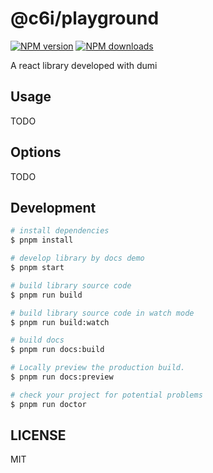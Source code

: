 # @c6i/playground

[![NPM version](https://img.shields.io/npm/v/@c6i/playground.svg?style=flat)](https://npmjs.org/package/@c6i/playground)
[![NPM downloads](http://img.shields.io/npm/dm/@c6i/playground.svg?style=flat)](https://npmjs.org/package/@c6i/playground)

A react library developed with dumi

## Usage

TODO

## Options

TODO

## Development

```bash
# install dependencies
$ pnpm install

# develop library by docs demo
$ pnpm start

# build library source code
$ pnpm run build

# build library source code in watch mode
$ pnpm run build:watch

# build docs
$ pnpm run docs:build

# Locally preview the production build.
$ pnpm run docs:preview

# check your project for potential problems
$ pnpm run doctor
```

## LICENSE

MIT
